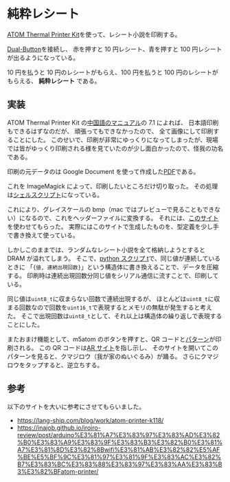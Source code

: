 # 純粋レシート

[ATOM Thermal Printer Kit](https://shop.m5stack.com/products/atom-thermal-printer-kit)を使って、レシート小説を印刷する。

[Dual-Button](https://docs.m5stack.com/en/unit/dual_button)を接続し、
赤を押すと 10 円レシート、青を押すと 100 円レシートが出るようになっている。

10 円を払うと 10 円のレシートがもらえ、100 円を払うと 100 円のレシートがもらえる、
**純粋レシート** である。

## 実装

ATOM Thermal Printer Kit の[中国語のマニュアル](https://m5stack.oss-cn-shenzhen.aliyuncs.com/resource/docs/datasheet/atombase/atom_pritner/ATOM_PRINTER_CMD_v1.06.pdf)の 7.1 によれば、
日本語印刷もできるはずなのだが、
頑張ってもできなかったので、
全て画像にして印刷することにした。
このせいで、印刷が非常にゆっくりになってしまったが、現場では皆がゆっくり印刷される様を見ていたのが少し面白かったので、怪我の功名である。

印刷の元データのは Google Document を使って作成した[PDF](./receipt_novel.pdf)である。

これを ImageMagick によって、印刷したいところだけ切り取った。
その処理は[シェルスクリプト](./image.sh)になっている。

これにより、グレイスケールの bmp（mac ではプレビューで見ることもできない）になるので、これをヘッダーファイルに変換する。
それには、[このサイト](https://m5stack.lang-ship.com/tools/image2data/?format=1bit_2&_ga=2.254427854.756178971.1700724679-1544476008.1698913618&_gl=1*147xt5t*_ga*MTU0NDQ3NjAwOC4xNjk4OTEzNjE4*_ga_KFS82DRR35*MTcwMDcyNDY3OC4xMy4wLjE3MDA3MjQ2NzguMC4wLjA.*_ga_4XK8FG0C32*MTcwMDcyNDY3OS4xMi4wLjE3MDA3MjQ2NzkuMC4wLjA.)を使わせてもらった。
実際にはこのサイトで生成したものを、型定義を少し手で書き換えて使っている。

しかしこのままでは、ランダムなレシート小説を全て格納しようとすると DRAM が溢れてしまう。
そこで、[python スクリプ t](./src/compression.py)で、同じ値が連続しているときに
「`{値, 連続出現回数}`」という構造体に書き換えることで、データを圧縮する。
印刷時は連続出現回数分同じ値をシリアル通信に流すことで、印刷している。

同じ値は`uint8_t`に収まらない回数で連続出現するが、
ほとんどは`uint8_t`に収まる回数なので回数を`uint16_t`で表現するとメモリの無駄が発生すると考えた。
そこで出現回数は`uint8_t`として、それ以上は構造体の繰り返しで表現することにした。

またおまけ機能として、m5atom のボタンを押すと、QR コードと[パターン](./pattern.png)が印刷される。
この QR コードは[AR サイト](https://github.com/tannakaken/ar-kumajirou)を指し示し、
そのサイトを開いてこのパターンを見ると、クマジロウ（我が家のぬいぐるみ）が踊る。
さらにクマジロウをタップすると、逆立ちする。

## 参考

以下のサイトを大いに参考にさせてもらいました。

- https://lang-ship.com/blog/work/atom-printer-k118/
- https://inajob.github.io/iroiro-review/post/arduino%E3%81%A7%E3%83%97%E3%83%AD%E3%82%B0%E3%83%A9%E3%83%9F%E3%83%B3%E3%82%B0%E3%81%A7%E3%81%8D%E3%82%8Bwifi%E3%81%AB%E3%82%82%E5%AF%BE%E5%BF%9C%E3%81%97%E3%81%9F%E3%83%AC%E3%82%B7%E3%83%BC%E3%83%88%E3%83%97%E3%83%AA%E3%83%B3%E3%82%BFatom-printer/

